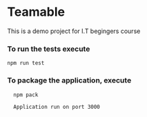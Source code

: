 # Teamable
This is a demo project for I.T begingers course

### To run the tests execute

    npm run test

 ### To package the application, execute

      npm pack 
      
      Application run on port 3000
